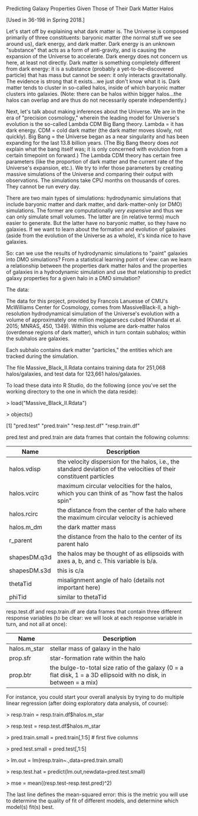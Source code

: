 
Predicting Galaxy Properties Given Those of Their Dark Matter Halos

[Used in 36-198 in Spring 2018.]

Let's start off by explaining what dark matter is. The Universe is composed 
primarily of three constituents: baryonic matter (the normal stuff we see
around us), dark energy, and dark matter. Dark energy is an unknown "substance"
that acts as a form of anti-gravity, and is causing the expansion of the 
Universe to accelerate. Dark energy does not concern us here, at least not
directly. Dark matter is something completely different from dark energy: it
is a substance (probably a yet-to-be-discovered particle) that has mass but 
cannot be seen: it only interacts gravitationally. The evidence is strong that 
it exists...we just don't know what it is. Dark matter tends to cluster in
so-called halos, inside of which baryonic matter clusters into galaxies.
(Note: there can be halos within bigger halos...the halos can overlap and
are thus do not necessarily operate independently.)

Next, let's talk about making inferences about the Universe. We are in the
era of "precision cosmology," wherein the leading model for Universe's 
evolution is the so-called Lambda CDM Big Bang theory. Lambda = it has dark
energy. CDM = cold dark matter (the dark matter moves slowly, not quickly).
Big Bang = the Universe began as a near singularity and has been expanding 
for the last 13.8 billion years. (The Big Bang theory does *not* explain what
the bang itself was; it is only concerned with evolution from a certain 
timepoint on forward.) The Lambda CDM theory has certain free parameters
(like the proportion of dark matter and the current rate of the Universe's
expansion, etc.). We try to infer those parameters by creating massive
simulations of the Universe and comparing their output with observations.
The simulations take CPU months on thousands of cores. They cannot be run
every day.

There are two main types of simulations: hydrodynamic simulations that include
baryonic matter and dark matter, and dark-matter-only (or DMO) simulations.
The former are computationally *very expensive* and thus we can only simulate 
small volumes. The latter are (in relative terms) much easier to generate.
But the latter have no baryonic matter, so they have no galaxies. If we want
to learn about the formation and evolution of galaxies (aside from the
evolution of the Universe as a whole), it's kinda nice to have galaxies.

So: can we use the results of hydrodynamic simulations to "paint" galaxies
into DMO simulations? From a statistical learning point of view: can we learn 
a relationship between the properties dark matter halos and the properties
of galaxies in a hydrodynamic simulation and use that relationship to 
predict galaxy properties for a given halo in a DMO simulation?

The data:

The data for this project, provided by Francois Lanuesse of CMU's 
McWilliams Center for Cosmology, comes from MassiveBlack-II, a 
high-resolution hydrodynamical simulation of the Universe's evolution 
with a volume of approximately one million megaparsecs cubed 
(Khandai et al. 2015; MNRAS, 450, 1349). Within this volume are 
dark-matter halos (overdense regions of dark matter), which in 
turn contain subhalos; within the subhalos are galaxies.

Each subhalo contains dark matter "particles," the entities which are 
tracked during the simulation.

The file Massive_Black_II.Rdata contains training data for
251,068 halos/galaxies, and test data for 123,661 halos/galaxies.

To load these data into R Studio, do the following (once you've set the working
directory to the one in which the data reside):

&gt; load("Massive_Black_II.Rdata")

&gt; objects()

[1] "pred.test"    "pred.train"   "resp.test.df"   "resp.train.df"

pred.test and pred.train are data frames that contain the following columns:

| Name | Description |
| ---- | ----------- |
| halos.vdisp | the velocity dispersion for the halos, i.e., the standard deviation of the velocities of their constituent particles |
| halos.vcirc | maximum circular velocities for the halos, which you can think of as "how fast the halos spin" |
| halos.rcirc | the distance from the center of the halo where the maximum circular velocity is achieved |
| halos.m_dm | the dark matter mass |
| r_parent | the distance from the halo to the center of its parent halo |
| shapesDM.q3d | the halos may be thought of as ellipsoids with axes a, b, and c. This variable is b/a. |
| shapesDM.s3d | this is c/a |
| thetaTid | misalignment angle of halo (details not important here) |
| phiTid | similar to thetaTid |

resp.test.df and resp.train.df are data frames that contain three different
response variables (to be clear: we will look at each response variable in
turn, and not all at once):

| Name | Description |
| ---- | ----------- |
| halos.m_star | stellar mass of galaxy in the halo |
| prop.sfr     | star-formation rate within the halo |
| prop.btr     | the bulge-to-total size ratio of the galaxy (0 = a flat disk, 1 = a 3D ellipsoid with no disk, in between = a mix) |

For instance, you could start your overall analysis by trying to do 
multiple linear regression (after doing exploratory data analysis, of course):

&gt; resp.train       = resp.train.df$halos.m_star

&gt; resp.test        = resp.test.df$halos.m_star

&gt; pred.train.small = pred.train[,1:5]  # first five columns

&gt; pred.test.small  = pred.test[,1:5] 

&gt; lm.out           = lm(resp.train~.,data=pred.train.small)

&gt; resp.test.hat    = predict(lm.out,newdata=pred.test.small)

&gt; mse              = mean((resp.test-resp.test.pred)^2)

The last line defines the mean-squared error: this is the metric you will use
to determine the quality of fit of different models, and determine which 
model(s) fit(s) best.


